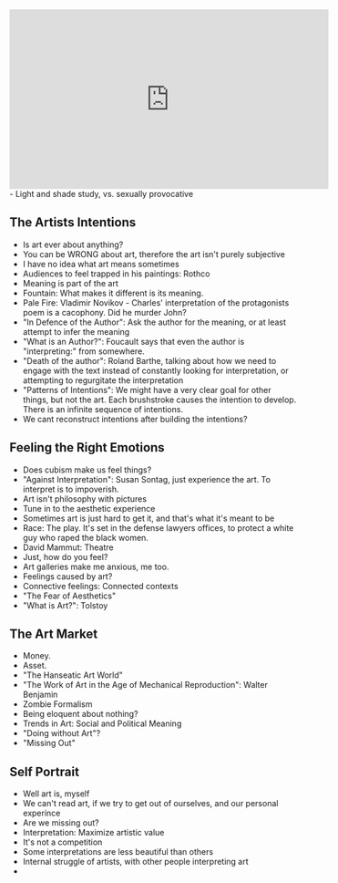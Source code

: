 <iframe width="560" height="315" src="https://www.youtube.com/embed/T6EOVCYx7mY?si=m2nqwQECwh1Ufz7n" title="YouTube video player" frameborder="0" allow="accelerometer; autoplay; clipboard-write; encrypted-media; gyroscope; picture-in-picture; web-share" allowfullscreen></iframe>
- Light and shade study, vs. sexually provocative

## The Artists Intentions
- Is art ever about anything?
- You can be WRONG about art, therefore the art isn't purely subjective
- I have no idea what art means sometimes
- Audiences to feel trapped in his paintings: Rothco
- Meaning is part of the art
- Fountain: What makes it different is its meaning.
- Pale Fire: Vladimir Novikov - Charles' interpretation of the protagonists poem is a cacophony. Did he murder John?
- "In Defence of the Author": Ask the author for the meaning, or at least attempt to infer the meaning
- "What is an Author?": Foucault says that even the author is "interpreting:" from somewhere.
- "Death of the author": Roland Barthe, talking about how we need to engage with the text instead of constantly looking for interpretation, or attempting to regurgitate the interpretation
- "Patterns of Intentions": We might have a very clear goal for other things, but not the art. Each brushstroke causes the intention to develop. There is an infinite sequence of intentions.
- We cant reconstruct intentions after building the intentions?

## Feeling the Right Emotions
- Does cubism make us feel things?
- "Against Interpretation": Susan Sontag, just experience the art. To interpret is to impoverish.
- Art isn't philosophy with pictures
- Tune in to the aesthetic experience
- Sometimes art is just hard to get it, and that's what it's meant to be
- Race: The play. It's set in the defense lawyers offices, to protect a white guy who raped the black women.
- David Mammut: Theatre
- Just, how do you feel?
- Art galleries make me anxious, me too.
- Feelings caused by art?
- Connective feelings: Connected contexts
- "The Fear of Aesthetics"
- "What is Art?": Tolstoy

## The Art Market
- Money.
- Asset.
- "The Hanseatic Art World"
- "The Work of Art in the Age of Mechanical Reproduction": Walter Benjamin
- Zombie Formalism
- Being eloquent about nothing?
- Trends in Art: Social and Political Meaning
- "Doing without Art"?
- "Missing Out"

## Self Portrait
- Well art is, myself
- We can't read art, if we try to get out of ourselves, and our personal experince
- Are we missing out?
- Interpretation: Maximize artistic value
- It's not a competition
- Some interpretations are less beautiful than others
- Internal struggle of artists, with other people interpreting art
- 
